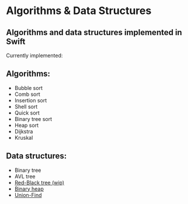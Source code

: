 # Algorithms & Data Structures
Algorithms and data structures implemented in Swift
---
Currently implemented:
## Algorithms:
- Bubble sort
- Comb sort
- Insertion sort
- Shell sort
- Quick sort
- Binary tree sort
- Heap sort
- Dijkstra
- Kruskal
## Data structures:
- Binary tree
- AVL tree
- [Red-Black tree (wip)](https://github.com/VladislavFitz/Algorithms-Data-Structures/blob/master/AdvancedDataStructures/Data%20structures/Trees/RedBlackTree.swift)
- [Binary heap](https://github.com/VladislavFitz/Algorithms-Data-Structures/blob/master/AdvancedDataStructures/Data%20structures/BinaryHeap.swift)
- [Union-Find](https://github.com/VladislavFitz/Algorithms-Data-Structures/blob/master/AdvancedDataStructures/Data%20structures/DSU/UnionFind.swift)
